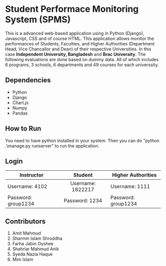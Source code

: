 # Student Performace Monitoring System (SPMS)

This is a advanced web-based application using in Python (Django), Javascript, CSS and of course HTML. This application allows monitor the performances of Students, Faculties, and Higher Authorities (Department Head, Vice Chancallor and Dean) of their respective Universities. In this case **Independent University, Bangladesh** and **Brac Univeraity**. The following evaluations are done based on dummy data. All of which includes 6 programs, 3 schools, 6 departments and 49 courses for each universsity.

## Dependencies

* Python
* Django
* Chart.js
* Numpy
* Pandas

## How to Run

You need to have python installed in your system. Then you can do "python .\manage.py runserver" to run the application.

## Login 

| Instructor     | Student          | Higher Authorities  |
| -------------  |:-------------:| -----|
| Username: 4102 | Username: 1822217 | Username: 1111 |
| Password: group1234 | Password: 1234   | Password: group1234|

## Contributors

1. Amit Mahmud
2. Sharmin Islam Shroddha 
3. Farha Jabin Oyshee
4. Shahriar Mahmud Anik
5. Syeda Nazia Haque
6. Mim Islam


